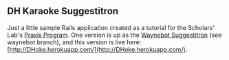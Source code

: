 ## DH Karaoke Suggestitron

Just a little sample Rails application created as a tutorial for the Scholars' Lab's [Praxis Program](http://praxis.scholarslab.org/).
One version is up as the [Waynebot Suggestitron](http://waynebot.herokuapp.com) (see waynebot branch), and this version is live here: [http://DHoke.herokuapp.com/](http://DHoke.herokuapp.com/).
